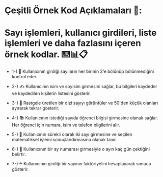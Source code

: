 # Çeşitli Örnek Kod Açıklamaları 🚀:
# Sayı işlemleri, kullanıcı girdileri, liste işlemleri ve daha fazlasını içeren örnek kodlar. ⌨️📊📋

* 1-) 🔢 Kullanıcının girdiği sayıların her birinin 3'e bölünüp bölünmediğini kontrol eder.

* 2-) ✍️ Kullanıcının isim ve soyisim girmesini sağlar, bu bilgileri kaydeder ve kaydedilen kişilerin listesini gösterir.

* 3-) 🎲 Rastgele üretilen bir dizi sayıyı görüntüler ve 50'den küçük olanları ayırarak tekrar gösterir.
  
* 4-) 📚 Kullanıcının istediği sayıda öğrenci bilgisi girmesine olanak sağlar. Her öğrenci için numara, isim ve telefon bilgilerini alır.
  
* 5-) 🧮 Kullanıcının sürekli olarak iki sayı girmesine ve seçilen matematiksel işlemi sonuçlandırmasına olanak tanır.
  
* 6-) 📅 Kullanıcının bir ay numarası girmesiyle o ayın kaç gün çektiğini belirtir.
  
* 7-) ➗ Kullanıcının girdiği bir sayının faktöriyelini hesaplayarak sonucu gösterir.









